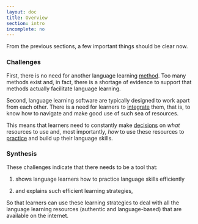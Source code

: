 ```yaml
---
layout: doc
title: Overview
section: intro
incomplete: no
---
```


From the previous sections, a few important things should be clear now.

### Challenges

First, there is no need for another language learning <a href="/01-not-another-method.html">method</a>. Too many methods exist and, in fact, there is a shortage of evidence to support that methods actually facilitate language learning.

Second, language learning software are typically designed to work apart from each other. There is a need for learners to <a href="/01-introduction/02-integration.html">integrate</a> them, that is, to know how to navigate and make good use of such sea of resources. 

This means that learners need to constantly make <a href="/01-introduction/03-decision-making.html">decisions</a> on *what* resources to use and, most importantly, *how* to use these resources to <a href="/01-introduction/04-practice.html">practice</a> and build up their language skills.

### Synthesis

These challenges indicate that there needs to be a tool that:

1. shows language learners how to practice language skills efficiently

2. and explains such efficient learning strategies,

So that learners can use these learning strategies to deal with all the language learning resources (authentic and language-based) that are available on the internet.